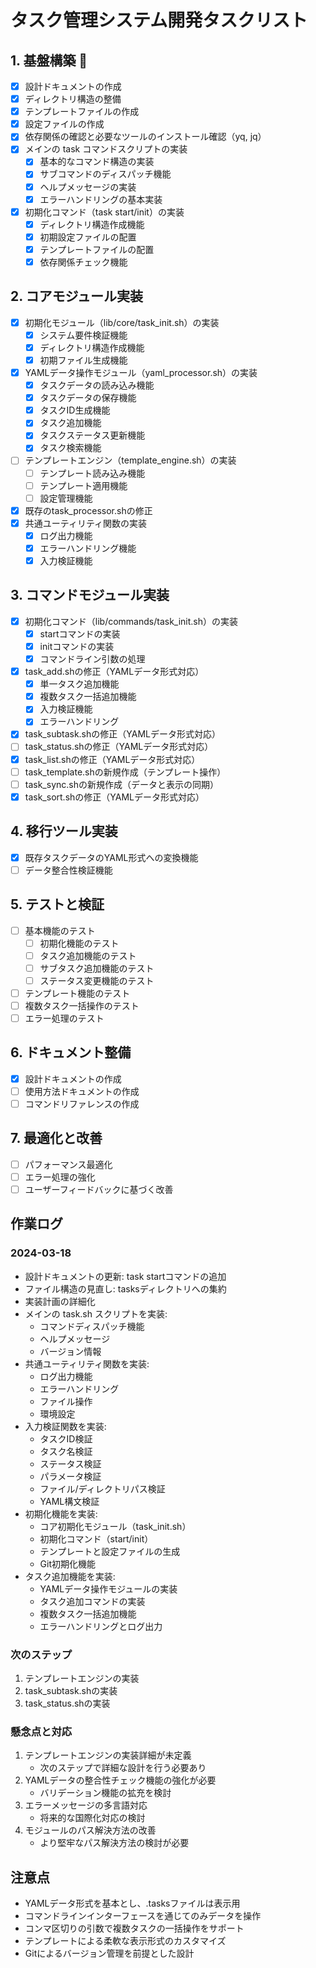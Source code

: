 # タスク管理システム開発タスクリスト

## 1. 基盤構築 🚀

- [x] 設計ドキュメントの作成
- [x] ディレクトリ構造の整備
- [x] テンプレートファイルの作成
- [x] 設定ファイルの作成
- [x] 依存関係の確認と必要なツールのインストール確認（yq, jq）
- [x] メインの task コマンドスクリプトの実装
  - [x] 基本的なコマンド構造の実装
  - [x] サブコマンドのディスパッチ機能
  - [x] ヘルプメッセージの実装
  - [x] エラーハンドリングの基本実装
- [x] 初期化コマンド（task start/init）の実装
  - [x] ディレクトリ構造作成機能
  - [x] 初期設定ファイルの配置
  - [x] テンプレートファイルの配置
  - [x] 依存関係チェック機能

## 2. コアモジュール実装

- [x] 初期化モジュール（lib/core/task_init.sh）の実装
  - [x] システム要件検証機能
  - [x] ディレクトリ構造作成機能
  - [x] 初期ファイル生成機能
- [x] YAMLデータ操作モジュール（yaml_processor.sh）の実装
  - [x] タスクデータの読み込み機能
  - [x] タスクデータの保存機能
  - [x] タスクID生成機能
  - [x] タスク追加機能
  - [x] タスクステータス更新機能
  - [x] タスク検索機能
- [ ] テンプレートエンジン（template_engine.sh）の実装
  - [ ] テンプレート読み込み機能
  - [ ] テンプレート適用機能
  - [ ] 設定管理機能
- [x] 既存のtask_processor.shの修正
- [x] 共通ユーティリティ関数の実装
  - [x] ログ出力機能
  - [x] エラーハンドリング機能
  - [x] 入力検証機能

## 3. コマンドモジュール実装

- [x] 初期化コマンド（lib/commands/task_init.sh）の実装
  - [x] startコマンドの実装
  - [x] initコマンドの実装
  - [x] コマンドライン引数の処理
- [x] task_add.shの修正（YAMLデータ形式対応）
  - [x] 単一タスク追加機能
  - [x] 複数タスク一括追加機能
  - [x] 入力検証機能
  - [x] エラーハンドリング
- [x] task_subtask.shの修正（YAMLデータ形式対応）
- [ ] task_status.shの修正（YAMLデータ形式対応）
- [x] task_list.shの修正（YAMLデータ形式対応）
- [ ] task_template.shの新規作成（テンプレート操作）
- [ ] task_sync.shの新規作成（データと表示の同期）
- [x] task_sort.shの修正（YAMLデータ形式対応）

## 4. 移行ツール実装

- [x] 既存タスクデータのYAML形式への変換機能
- [ ] データ整合性検証機能

## 5. テストと検証

- [ ] 基本機能のテスト
  - [ ] 初期化機能のテスト
  - [ ] タスク追加機能のテスト
  - [ ] サブタスク追加機能のテスト
  - [ ] ステータス変更機能のテスト
- [ ] テンプレート機能のテスト
- [ ] 複数タスク一括操作のテスト
- [ ] エラー処理のテスト

## 6. ドキュメント整備

- [x] 設計ドキュメントの作成
- [ ] 使用方法ドキュメントの作成
- [ ] コマンドリファレンスの作成

## 7. 最適化と改善

- [ ] パフォーマンス最適化
- [ ] エラー処理の強化
- [ ] ユーザーフィードバックに基づく改善

## 作業ログ

### 2024-03-18
- 設計ドキュメントの更新: task startコマンドの追加
- ファイル構造の見直し: tasksディレクトリへの集約
- 実装計画の詳細化
- メインの task.sh スクリプトを実装:
  - コマンドディスパッチ機能
  - ヘルプメッセージ
  - バージョン情報
- 共通ユーティリティ関数を実装:
  - ログ出力機能
  - エラーハンドリング
  - ファイル操作
  - 環境設定
- 入力検証関数を実装:
  - タスクID検証
  - タスク名検証
  - ステータス検証
  - パラメータ検証
  - ファイル/ディレクトリパス検証
  - YAML構文検証
- 初期化機能を実装:
  - コア初期化モジュール（task_init.sh）
  - 初期化コマンド（start/init）
  - テンプレートと設定ファイルの生成
  - Git初期化機能
- タスク追加機能を実装:
  - YAMLデータ操作モジュールの実装
  - タスク追加コマンドの実装
  - 複数タスク一括追加機能
  - エラーハンドリングとログ出力

### 次のステップ
1. テンプレートエンジンの実装
2. task_subtask.shの実装
3. task_status.shの実装

### 懸念点と対応
1. テンプレートエンジンの実装詳細が未定義
   - 次のステップで詳細な設計を行う必要あり
2. YAMLデータの整合性チェック機能の強化が必要
   - バリデーション機能の拡充を検討
3. エラーメッセージの多言語対応
   - 将来的な国際化対応の検討
4. モジュールのパス解決方法の改善
   - より堅牢なパス解決方法の検討が必要

## 注意点

- YAMLデータ形式を基本とし、.tasksファイルは表示用
- コマンドラインインターフェースを通じてのみデータを操作
- コンマ区切りの引数で複数タスクの一括操作をサポート
- テンプレートによる柔軟な表示形式のカスタマイズ
- Gitによるバージョン管理を前提とした設計
